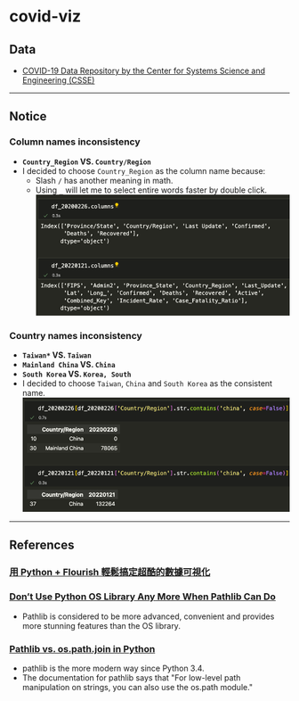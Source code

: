 # covid-viz

## Data
- [COVID-19 Data Repository by the Center for Systems Science and Engineering (CSSE)](https://github.com/CSSEGISandData/COVID-19/tree/master/csse_covid_19_data/csse_covid_19_daily_reports)

---

## Notice
### Column names inconsistency
- **`Country_Region` VS. `Country/Region`**
- I decided to choose `Country_Region` as the column name because:
  - Slash `/` has another meaning in math.
  - Using `_` will let me to select entire words faster by double click.
![](img/cols.png)

### Country names inconsistency
- **`Taiwan*` VS. `Taiwan`**
- **`Mainland China` VS. `China`**
- **`South Korea`	VS. `Korea, South`**
- I decided to choose `Taiwan`, `China` and `South Korea` as the consistent name.
![](img/china.png)

---

## References
### [用 Python + Flourish 輕鬆搞定超酷的數據可視化](https://zhuanlan.zhihu.com/p/123309549?utm_id=0)

### [Don’t Use Python OS Library Any More When Pathlib Can Do](https://towardsdatascience.com/dont-use-python-os-library-any-more-when-pathlib-can-do-141fefb6bdb5)
- Pathlib is considered to be more advanced, convenient and provides more stunning features than the OS library.
  
### [Pathlib vs. os.path.join in Python](https://stackoverflow.com/questions/67112343/pathlib-vs-os-path-join-in-python)
- pathlib is the more modern way since Python 3.4. 
- The documentation for pathlib says that "For low-level path manipulation on strings, you can also use the os.path module."